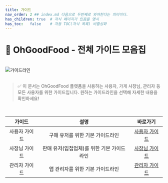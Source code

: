 ```yaml
---
title: 가이드
nav_order: 2 ## index.md 다음으로 두번째로 와야한다는 의미이다.
has_children: true  # 자식 페이지가 있음을 명시
has_toc:   false    # 자동 TOC(자식 목록) 비활성화
---
```


# 📖 OhGoodFood - 전체 가이드 모음집
<br>
<img src="{{ site.baseurl }}/assets/images/guide/main_guide.png" alt="가이드라인" style="display: block; margin: 0 auto;" /> 

<br>

> ✅ 이 문서는 OhGoodFood 플랫폼을 사용하는 사용자, 가게 사장님, 관리자 등 모든 사용자를 위한 가이드입니다.
> 원하는 가이드라인을 선택해 자세한 내용을 확인하세요!

<br>

|   가이드   |            설명            |                      바로가기                       |
|:-------:|:------------------------:|:-----------------------------------------------:|
| 사용자 가이드 |    구매 유저를 위한 기본 가이드라인    | [사용자 가이드](/OhGoodFood/pages/customer_guide.html) |
| 사장님 가이드 | 판매 유저(입접업체)를 위한 기본 가이드라인 |  [사장님 가이드](/OhGoodFood/pages/store_guide.html)  |
| 관리자 가이드 |    앱 관리자를 위한 기본 가이드라인    |  [관리자 가이드](/OhGoodFood/pages/admin_guide.html)  |
